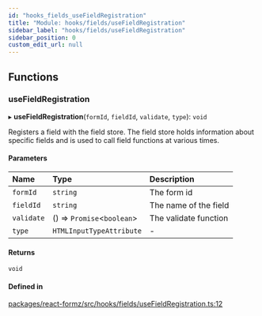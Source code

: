 ```yaml
---
id: "hooks_fields_useFieldRegistration"
title: "Module: hooks/fields/useFieldRegistration"
sidebar_label: "hooks/fields/useFieldRegistration"
sidebar_position: 0
custom_edit_url: null
---
```


## Functions

### useFieldRegistration

▸ **useFieldRegistration**(`formId`, `fieldId`, `validate`, `type`): `void`

Registers a field with the field store. The field store holds information about specific
fields and is used to call field functions at various times.

#### Parameters

| Name | Type | Description |
| :------ | :------ | :------ |
| `formId` | `string` | The form id |
| `fieldId` | `string` | The name of the field |
| `validate` | () => `Promise`<`boolean`\> | The validate function |
| `type` | `HTMLInputTypeAttribute` | - |

#### Returns

`void`

#### Defined in

[packages/react-formz/src/hooks/fields/useFieldRegistration.ts:12](https://github.com/ZerryStack/react-formz/blob/main/packages/react-formz/src/hooks/fields/useFieldRegistration.ts#L12)
